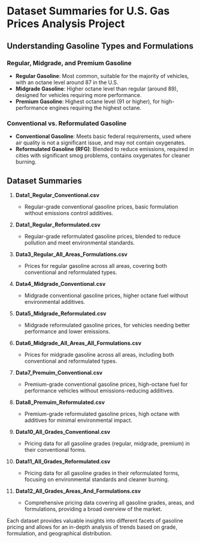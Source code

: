 # Dataset Summaries for U.S. Gas Prices Analysis Project

## Understanding Gasoline Types and Formulations

### Regular, Midgrade, and Premium Gasoline
- **Regular Gasoline**: Most common, suitable for the majority of vehicles, with an octane level around 87 in the U.S.
- **Midgrade Gasoline**: Higher octane level than regular (around 89), designed for vehicles requiring more performance.
- **Premium Gasoline**: Highest octane level (91 or higher), for high-performance engines requiring the highest octane.

### Conventional vs. Reformulated Gasoline
- **Conventional Gasoline**: Meets basic federal requirements, used where air quality is not a significant issue, and may not contain oxygenates.
- **Reformulated Gasoline (RFG)**: Blended to reduce emissions, required in cities with significant smog problems, contains oxygenates for cleaner burning.

## Dataset Summaries

1. **Data1_Regular_Conventional.csv**
   - Regular-grade conventional gasoline prices, basic formulation without emissions control additives.

2. **Data1_Regular_Reformulated.csv**
   - Regular-grade reformulated gasoline prices, blended to reduce pollution and meet environmental standards.

3. **Data3_Regular_All_Areas_Formulations.csv**
   - Prices for regular gasoline across all areas, covering both conventional and reformulated types.

4. **Data4_Midgrade_Conventional.csv**
   - Midgrade conventional gasoline prices, higher octane fuel without environmental additives.

5. **Data5_Midgrade_Reformulated.csv**
   - Midgrade reformulated gasoline prices, for vehicles needing better performance and lower emissions.

6. **Data6_Midgrade_All_Areas_All_Formulations.csv**
   - Prices for midgrade gasoline across all areas, including both conventional and reformulated types.

7. **Data7_Premuim_Conventional.csv**
   - Premium-grade conventional gasoline prices, high-octane fuel for performance vehicles without emissions-reducing additives.

8. **Data8_Premuim_Reformulated.csv**
   - Premium-grade reformulated gasoline prices, high octane with additives for minimal environmental impact.

9. **Data10_All_Grades_Conventional.csv**
   - Pricing data for all gasoline grades (regular, midgrade, premium) in their conventional forms.

10. **Data11_All_Grades_Reformulated.csv**
    - Pricing data for all gasoline grades in their reformulated forms, focusing on environmental standards and cleaner burning.

11. **Data12_All_Grades_Areas_And_Formulations.csv**
    - Comprehensive pricing data covering all gasoline grades, areas, and formulations, providing a broad overview of the market.

Each dataset provides valuable insights into different facets of gasoline pricing and allows for an in-depth analysis of trends based on grade, formulation, and geographical distribution.
